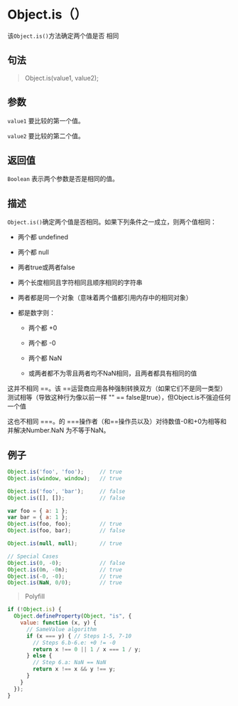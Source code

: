 # Object.is（）

该`Object.is()`方法确定两个值是否 相同

## 句法

> Object.is(value1, value2);

## 参数

`value1`
    要比较的第一个值。

`value2`
    要比较的第二个值。

## 返回值

`Boolean`
    表示两个参数是否是相同的值。

## 描述

`Object.is()`确定两个值是否相同。如果下列条件之一成立，则两个值相同：

* 两个都 undefined

* 两个都 null

* 两者true或两者false

* 两个长度相同且字符相同且顺序相同的字符串

* 两者都是同一个对象（意味着两个值都引用内存中的相同对象）

* 都是数字则：

    * 两个都 +0

    * 两个都 -0

    * 两个都 NaN

    * 或两者都不为零且两者均不NaN相同，且两者都具有相同的值

这并不相同 ==。该 ==运营商应用各种强制转换双方（如果它们不是同一类型）测试相等（导致这种行为像以前一样 "" == false是true），但Object.is不强迫任何一个值

这也不相同 ===。的 ===操作者（和==操作员以及）对待数值-0和+0为相等和并解决Number.NaN 为不等于NaN。

## 例子

```js
Object.is('foo', 'foo');     // true
Object.is(window, window);   // true

Object.is('foo', 'bar');     // false
Object.is([], []);           // false

var foo = { a: 1 };
var bar = { a: 1 };
Object.is(foo, foo);         // true
Object.is(foo, bar);         // false

Object.is(null, null);       // true

// Special Cases
Object.is(0, -0);            // false
Object.is(0n, -0n);          // true
Object.is(-0, -0);           // true
Object.is(NaN, 0/0);         // true
```

> Polyfill

```js
if (!Object.is) {
  Object.defineProperty(Object, "is", {
    value: function (x, y) {
      // SameValue algorithm
      if (x === y) { // Steps 1-5, 7-10
        // Steps 6.b-6.e: +0 != -0
        return x !== 0 || 1 / x === 1 / y;
      } else {
        // Step 6.a: NaN == NaN
        return x !== x && y !== y;
      }
    }
  });
}
```